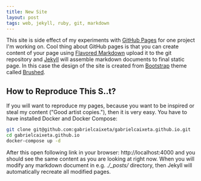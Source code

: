 ```yaml
---
title: New Site
layout: post
tags: web, jekyll, ruby, git, markdown
---
```


This site is side effect of my experiments with [GitHub Pages](https://pages.github.com/) for one project I'm working on. Cool thing about GitHub pages is that you can create content of your page using [Flavored Markdown](https://help.github.com/articles/github-flavored-markdown) upload it to the git repository and [Jekyll](http://jekyllrb.com) will assemble markdown documents to final static page. In this case the design of the site is created from [Bootstrap](http://getbootstrap.com/) theme called [Brushed](http://themes.alessioatzeni.com/html/brushed/).

## How to Reproduce This S..t?

If you will want to reproduce my pages, because you want to be inspired or steal my content ("Good artist copies."), then it is very easy. You have to have installed Docker and Docker Compose:

```bash
git clone git@github.com:gabrielcaixeta/gabrielcaixeta.github.io.git
cd gabrielcaixeta.github.io
docker-compose up -d
```

After this open following link in your browser: http://localhost:4000 and you should see the same content as you are looking at right now. When you will modify any markdown document in e.g. *./_posts/* directory, then Jekyll will automatically recreate all modified pages.

